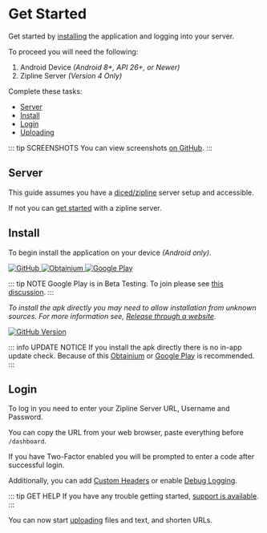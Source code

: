 # Get Started

Get started by [installing](#install) the application and logging into your server.

To proceed you will need the following:

1. Android Device _(Android 8+, API 26+, or Newer)_
2. Zipline Server _(Version 4 Only)_

Complete these tasks:

- [Server](#server)
- [Install](#install)
- [Login](#login)
- [Uploading](./uploading.md)

::: tip SCREENSHOTS
You can view screenshots [on GitHub](https://github.com/cssnr/zipline-android/?tab=readme-ov-file#Screenshots).
:::

## Server

This guide assumes you have a [diced/zipline](https://github.com/diced/zipline) server setup and accessible.

If not you can [get started](https://zipline.diced.sh/docs/get-started) with a zipline server.

## Install

To begin install the application on your device _(Android only)_.

<div class="flex-images">
    <a title="GitHub" href="https://github.com/cssnr/zipline-android/releases/latest/download/app-release.apk" target="_blank" rel="noopener">
        <img alt="GitHub" src="/images/badges/github.png">
    </a>
    <a title="Obtainium" href="https://apps.obtainium.imranr.dev/redirect?r=obtainium://add/https://github.com/cssnr/zipline-android" target="_blank" rel="noopener">
        <img alt="Obtainium" src="/images/badges/obtanium.png">
    </a>
    <a title="Google Play" href="https://play.google.com/store/apps/details?id=org.cssnr.zipline" target="_blank" rel="noopener">
        <img alt="Google Play" src="/images/badges/google-play.png">
    </a>
</div>

::: tip NOTE
Google Play is in Beta Testing.
To join please see [this discussion](https://github.com/cssnr/zipline-android/discussions/25).
:::

_To install the apk directly you may need to allow installation from unknown sources.
For more information see, [Release through a website](https://developer.android.com/studio/publish#publishing-website)._

[![GitHub Version](https://img.shields.io/github/v/release/cssnr/zipline-android?style=for-the-badge&logo=android&color=34A853&label=Latest%20Version)](https://github.com/cssnr/zipline-android/releases/latest)

::: info UPDATE NOTICE
If you install the apk directly there is no in-app update check.
Because of this [Obtainium](https://apps.obtainium.imranr.dev/redirect?r=obtainium://add/https://github.com/cssnr/zipline-android)
or [Google Play](https://play.google.com/store/apps/details?id=org.cssnr.zipline) is recommended.
:::

## Login

To log in you need to enter your Zipline Server URL, Username and Password.

You can copy the URL from your web browser, paste everything before `/dashboard`.

If you have Two-Factor enabled you will be prompted to enter a code after successful login.

Additionally, you can add [Custom Headers](../docs/settings.md#custom-headers) or enable [Debug Logging](../docs/settings.md#debugging).

::: tip GET HELP
If you have any trouble getting started, [support is available](../support.md).
:::

You can now start [uploading](./uploading.md) files and text, and shorten URLs.
